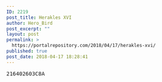 ```yaml
---
ID: 2219
post_title: Herakles XVI
author: Hero_Bird
post_excerpt: ""
layout: post
permalink: >
  https://portalrepository.com/2018/04/17/herakles-xvi/
published: true
post_date: 2018-04-17 18:28:41
---
```

<pre>216402603C8A</pre>